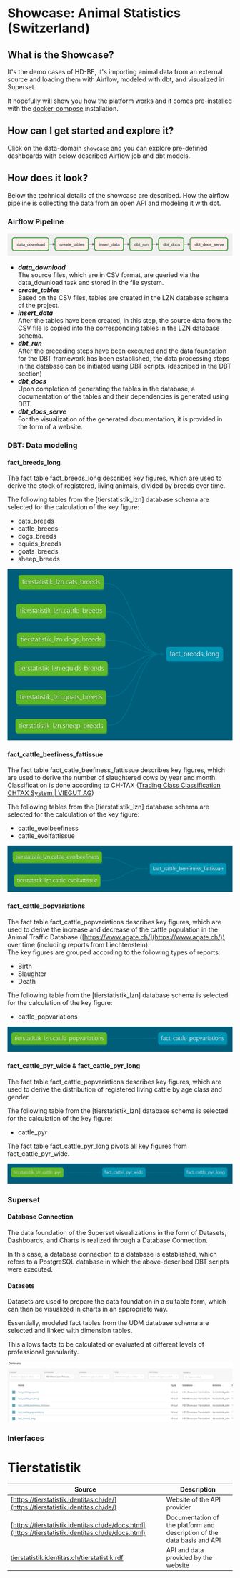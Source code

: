 # Showcase: Animal Statistics (Switzerland)

## What is the Showcase?
It's the demo cases of HD-BE, it's importing animal data from an external source and loading them with Airflow, modeled with dbt, and visualized in Superset.

It hopefully will show you how the platform works and it comes pre-installed with the [docker-compose](../../../hello-data-deployment/docker-compose/README.md) installation.

## How can I get started and explore it?
Click on the data-domain `showcase` and you can explore pre-defined dashboards with below described Airflow job and dbt models.

## How does it look?
Below the technical details of the showcase are described. How the airflow pipeline is collecting the data from an open API and modeling it with dbt.
### Airflow Pipeline

![](../images/Pasted%20image%2020231130144045.png)

- _**data_download**_  
    The source files, which are in CSV format, are queried via the data_download task and stored in the file system.  
- _**create_tables**_  
    Based on the CSV files, tables are created in the LZN database schema of the project.  
- _**insert_data**_  
    After the tables have been created, in this step, the source data from the CSV file is copied into the corresponding tables in the LZN database schema.  
- _**dbt_run**_  
    After the preceding steps have been executed and the data foundation for the DBT framework has been established, the data processing steps in the database can be initiated using DBT scripts. (described in the DBT section)  
- _**dbt_docs**_  
    Upon completion of generating the tables in the database, a documentation of the tables and their dependencies is generated using DBT.  
- _**dbt_docs_serve**_  
    For the visualization of the generated documentation, it is provided in the form of a website.


### DBT: Data modeling

#### fact_breeds_long 

The fact table fact_breeds_long describes key figures, which are used to derive the stock of registered, living animals, divided by breeds over time.

The following tables from the [tierstatistik_lzn] database schema are selected for the calculation of the key figure:

- cats_breeds
- cattle_breeds
- dogs_breeds
- equids_breeds
- goats_breeds
- sheep_breeds

![](../images/Pasted%20image%2020231130144109.png)  

#### fact_cattle_beefiness_fattissue 

The fact table fact_catle_beefiness_fattissue describes key figures, which are used to derive the number of slaughtered cows by year and month.  
Classification is done according to CH-TAX ([Trading Class Classification CHTAX System | VIEGUT AG](https://www.viegut.ch/de/marktinfo/chtax-tabellen/))

The following tables from the [tierstatistik_lzn] database schema are selected for the calculation of the key figure:

- cattle_evolbeefiness
- cattle_evolfattissue

![](../images/Pasted%20image%2020231130144118.png)

  

#### fact_cattle_popvariations 

The fact table fact_cattle_popvariations describes key figures, which are used to derive the increase and decrease of the cattle population in the Animal Traffic Database ([https://www.agate.ch/](https://www.agate.ch/)) over time (including reports from Liechtenstein).  
The key figures are grouped according to the following types of reports:

- Birth
- Slaughter
- Death  

The following table from the [tierstatistik_lzn] database schema is selected for the calculation of the key figure:

- cattle_popvariations

  
![](../images/Pasted%20image%2020231130144128.png)  

#### fact_cattle_pyr_wide & fact_cattle_pyr_long

The fact table fact_cattle_popvariations describes key figures, which are used to derive the distribution of registered living cattle by age class and gender.

The following table from the [tierstatistik_lzn] database schema is selected for the calculation of the key figure:

- cattle_pyr

The fact table fact_cattle_pyr_long pivots all key figures from fact_cattle_pyr_wide.

![](../images/Pasted%20image%2020231130144139.png)
  


### Superset

#### Database Connection

The data foundation of the Superset visualizations in the form of Datasets, Dashboards, and Charts is realized through a Database Connection.  

In this case, a database connection to a database is established, which refers to a PostgreSQL database in which the above-described DBT scripts were executed.

#### Datasets
Datasets are used to prepare the data foundation in a suitable form, which can then be visualized in charts in an appropriate way.

Essentially, modeled fact tables from the UDM database schema are selected and linked with dimension tables.

This allows facts to be calculated or evaluated at different levels of professional granularity.

![](../images/Pasted%20image%2020231130144155.png)
### Interfaces

# Tierstatistik


|Source|Description|
|---|---|
|[https://tierstatistik.identitas.ch/de/](https://tierstatistik.identitas.ch/de/)|Website of the API provider|
|[https://tierstatistik.identitas.ch/de/docs.html](https://tierstatistik.identitas.ch/de/docs.html)| Documentation of the platform and description of the data basis and API | 
|[tierstatistik.identitas.ch/tierstatistik.rdf](https://tierstatistik.identitas.ch/tierstatistik.rdf)|API and data provided by the website| 
